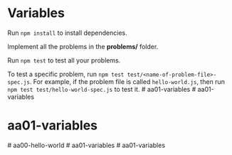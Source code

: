 # Variables

Run `npm install` to install dependencies.

Implement all the problems in the __problems/__ folder.

Run `npm test` to test all your problems.

To test a specific problem, run `npm test test/<name-of-problem-file>-spec.js`.
For example, if the problem file is called `hello-world.js`, then run
`npm test test/hello-world-spec.js` to test it.
#   a a 0 1 - v a r i a b l e s  
 # aa01-variables
# aa01-variables
#   a a 0 0 - h e l l o - w o r l d  
 #   a a 0 1 - v a r i a b l e s  
 #   a a 0 1 - v a r i a b l e s  
 